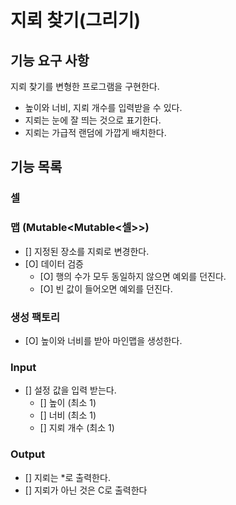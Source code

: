 # 지뢰 찾기(그리기)

## 기능 요구 사항

지뢰 찾기를 변형한 프로그램을 구현한다.

- 높이와 너비, 지뢰 개수를 입력받을 수 있다.
- 지뢰는 눈에 잘 띄는 것으로 표기한다.
- 지뢰는 가급적 랜덤에 가깝게 배치한다.

## 기능 목록

### 셀

### 맵 (Mutable<Mutable<셀>>)

- [] 지정된 장소를 지뢰로 변경한다.
- [O] 데이터 검증
    - [O] 행의 수가 모두 동일하지 않으면 예외를 던진다.
    - [O] 빈 값이 들어오면 예외를 던진다.

### 생성 팩토리
- [O] 높이와 너비를 받아 마인맵을 생성한다.

### Input

- [] 설정 값을 입력 받는다.
    - [] 높이 (최소 1)
    - [] 너비 (최소 1)
    - [] 지뢰 개수 (최소 1)

### Output

- [] 지뢰는 *로 출력한다.
- [] 지뢰가 아닌 것은 C로 출력한다
